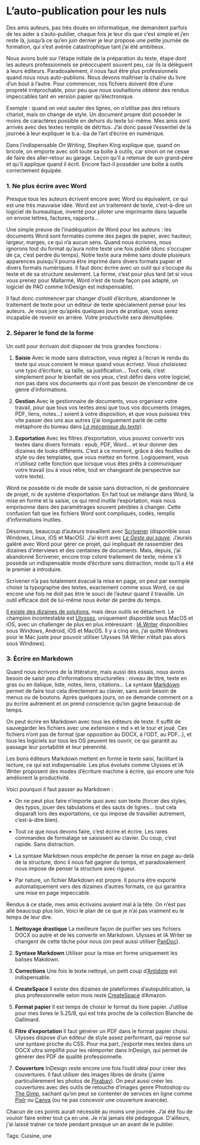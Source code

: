 # L’auto-publication pour les nuls

Des amis auteurs, pas très doués en informatique, me demandent parfois de les aider à s’auto-publier, chaque fois je leur dis que c’est simple et j’en reste là, jusqu’à ce qu’en juin dernier je leur propose une petite journée de formation, qui s’est avérée catastrophique tant j’ai été ambitieux.<span id="more-46327"></span>

Nous avons buté sur l’étape initiale de la préparation du texte, étape dont les auteurs professionnels se préoccupent souvent peu, car ils la délèguent à leurs éditeurs. Paradoxalement, il nous faut être plus professionnels quand nous nous auto-publions. Nous devons maîtriser la chaîne du livre d’un bout à l’autre. Pour commencer, nos fichiers doivent être d’une propreté irréprochable, pour peu que nous souhaitions obtenir des rendus impeccables tant en version papier qu’électronique.

Exemple : quand on veut sauter des lignes, on n’utilise pas des retours chariot, mais on change de style. Un document propre doit posséder le moins de caractères possible en dehors du texte lui-même. Mes amis sont arrivés avec des textes remplis de détritus. J’ai donc passé l’essentiel de la journée à leur expliquer le b.a.-ba de l’art d’écrire en numérique.

Dans l’indispensable *On Writing*, Stephen King explique que, quand on bricole, on emporte avec soit toute sa boîte à outils, car sinon on ne cesse de faire des aller-retour au garage. Leçon qu’il a retenue de son grand-père et qu’il applique quand il écrit. Encore faut-il posséder une boîte à outils correctement équipée.

### 1. Ne plus écrire avec Word

Presque tous les auteurs écrivent encore avec Word ou équivalent, ce qui est une très mauvaise idée. Word est un traitement de texte, c’est-à-dire un logiciel de bureautique, inventé pour piloter une imprimante dans laquelle on envoie lettres, factures, rapports…

Une simple preuve de l’inadéquation de Word pour les auteurs : les documents Word sont formatés comme des pages de papier, avec hauteur, largeur, marges, ce qui n’a aucun sens. Quand nous écrivons, nous ignorons tout du format qu’aura notre texte une fois publié (donc s’occuper de ça, c’est perdre du temps). Notre texte aura même sans doute plusieurs apparences puisqu’il pourra être imprimé dans divers formats papier et divers formats numériques. Il faut donc écrire avec un outil qui s’occupe du texte et de sa structure seulement. La forme, c’est pour plus tard (et si vous vous prenez pour Mallarmé, Word n’est de toute façon pas adapté, un logiciel de PAO comme InDesign est indispensable).

Il faut donc commencer par changer d’outil d’écriture, abandonner le traitement de texte pour un éditeur de texte spécialement pensé pour les auteurs. Je vous jure qu’après quelques jours de pratique, vous serez incapable de revenir en arrière. Votre productivité sera démultipliée.

### 2. Séparer le fond de la forme

Un outil pour écrivain doit disposer de trois grandes fonctions :

1. **Saisie** Avec le mode sans distraction, vous réglez à l’écran le rendu du texte qui vous convient le mieux quand vous écrivez. Vous choisissez une typo d’écriture, sa taille, sa justification… Tout cela, c’est simplement pour le bienfait de vos yeux, c’est défini dans votre logiciel, non pas dans vos documents qui n’ont pas besoin de s’encombrer de ce genre d’informations.

2. **Gestion** Avec le gestionnaire de documents, vous organisez votre travail, pour que tous vos textes ainsi que tous vos documents (images, PDF, liens, notes…) soient à votre disposition, et que vous puissiez très vite passer des uns aux autres (j’ai longuement parlé de cette métaphore du bureau dans [*La mécanique du texte*](https://tcrouzet.com/la-mecanique-du-texte/)).

3. **Exportation** Avec les filtres d’exportation, vous pouvez convertir vos textes dans divers formats : epub, PDF, Word… et leur donner des dizaines de looks différents. C’est à ce moment, grâce à des feuilles de style ou des templates, que vous mettez en forme. Logiquement, vous n’utilisez cette fonction que lorsque vous êtes prêts à communiquer votre travail (ou à vous relire, tout en changeant de perspective sur votre texte).

Word ne possède ni de mode de saisie sans distraction, ni de gestionnaire de projet, ni de système d’exportation. En fait tout se mélange dans Word, la mise en forme et la saisie, ce qui rend inutile l’exportation, mais nous emprisonne dans des paramétrages souvent pénibles à changer. Cette confusion fait que les fichiers Word sont compliqués, codés, remplis d’informations inutiles.

Désormais, beaucoup d’auteurs travaillent avec [Scrivener](http://www.literatureandlatte.com/) (disponible sous Windows, Linux, iOS et MacOS). J’ai écrit avec [*Le Geste qui sauve*](https://tcrouzet.com/le-geste-qui-sauve/). J’aurais galéré avec Word pour gérer ce projet, qui impliquait de rassembler des dizaines d’interviews et des centaines de documents. Mais, depuis, j’ai abandonné Scrivener, encore trop coloré traitement de texte, même s’il possède un indispensable mode d’écriture sans distraction, mode qu’il a été le premier à introduire.

Scrivener n’a pas totalement évacué la mise en page, on peut par exemple choisir la typographie des textes, exactement comme sous Word, ce qui encore une fois ne doit pas être le souci de l’auteur quand il travaille. Un outil efficace doit de lui-même nous éviter de perdre du temps.

[Il existe des dizaines de solutions](https://tcrouzet.com/2016/10/19/les-outils-de-lecrivain/), mais deux outils se détachent. Le champion incontestable est [Ulysses](https://ulyssesapp.com/), uniquement disponible sous MacOS et iOS, avec un challenger de plus en plus intéressant : [IA Writer](https://ia.net/writer/) disponibles sous Windows, Android, iOS et MacOS. Il y a cinq ans, j’ai quitté Windows pour le Mac juste pour pouvoir utiliser Ulysses (IA Writer n’était pas alors sous Windows).

### 3. Écrire en Markdown

Quand nous écrivons de la littérature, mais aussi des essais, nous avons besoin de saisir peu d’informations structurelles : niveau de titre, texte en gras ou en italique, liste, notes, liens, citations… La syntaxe [Markdown](https://fr.wikipedia.org/wiki/Markdown) permet de faire tout cela directement au clavier, sans avoir besoin de menus ou de boutons. Après quelques jours, on se demande comment on a pu écrire autrement et on prend conscience qu’on gagne beaucoup de temps.

On peut écrire en Markdown avec tous les éditeurs de texte. Il suffit de sauvegarder les fichiers avec une extension « md » et le tour et joué. Ces fichiers n’ont pas de format (par opposition au DOCX, à l’ODT, au PDF…), et tous les logiciels sur tous les OS peuvent les ouvrir, ce qui garantit au passage leur portabilité et leur pérennité.

Les bons éditeurs Markdown mettent en forme le texte saisi, facilitant la lecture, ce qui est indispensable. Les plus évolués comme Ulysses et IA Writer proposent des modes d’écriture machine à écrire, qui encore une fois améliorent la productivité.

Voici pourquoi il faut passer au Markdown :

- On ne peut plus faire n’importe quoi avec son texte (forcer des styles, des typos, jouer des tabulations et des sauts de lignes… tout cela disparaît lors des exportations, ce qui impose de travailler autrement, c’est-à-dire bien).

- Tout ce que nous devons faire, c’est écrire et écrire. Les rares commandes de formatage se saisissent au clavier. Du coup, c’est rapide. Sans distraction.

- La syntaxe Markdown nous empêche de penser la mise en page au-delà de la structure, donc il nous fait gagner du temps, et paradoxalement nous impose de penser la structure avec rigueur.

- Par nature, un fichier Markdown est propre. Il pourra être exporté automatiquement vers des dizaines d’autres formats, ce qui garantira une mise en page impeccable.

Rendus à ce stade, mes amis écrivains avaient mal à la tête. On n’est pas allé beaucoup plus loin. Voici le plan de ce que je n’ai pas vraiment eu le temps de leur dire.

1. **Nettoyage drastique** La meilleure façon de purifier ses ses fichiers DOCX ou autre et de les convertir en Markdown. Ulysses et IA Writer se changent de cette tâche pour nous (on peut aussi utiliser [PanDoc](http://lab.tcrouzet.com/pandoc/)).

2. **Syntaxe Markdown** Utiliser pour la mise en forme uniquement les balises Makdown.

3. **Corrections** Une fois le texte nettoyé, un petit coup d’[Antidote](http://www.antidote.info/) est indispensable.

4. **CreateSpace** Il existe des dizaines de plateformes d’autopublication, la plus professionnelle selon mois reste [CreateSpace](https://www.createspace.com/) d’Amazon.

5. **Format papier** Il est temps de choisir le format du livre papier. J’utilise pour mes livres le 5.25/8, qui est très proche de la collection Blanche de Gallimard.

6. **Fitre d’exportation** Il faut générer un PDF dans le format papier choisi. Ulysses dispose d’un éditeur de style assez performant, qui repose sur une syntaxe proche du CSS. Pour ma part, j’exporte mes textes dans un DOCX ultra simplifié pour les réimporter dans InDesign, qui permet de générer des PDF de qualité professionnelle.

7. **Couverture** InDesign reste encore une fois l’outil idéal pour créer des couvertures. Il faut utiliser des images libres de droits (j’aime particulièrement les photos de [Pixabay](https://pixabay.com)). On peut aussi créer les couvertures avec des outils de retouche d’images genre Photoshop ou [The Gimp](https://www.gimp.org/fr/), sachant qu’on peut se contenter de services en ligne comme [Pixlr](http://pixlr.com/editor/) ou [Canva](https://www.canva.com/fr_fr/) (ou ne pas concevoir une couverture avancée).

Chacun de ces points aurait nécessité au moins une journée. J’ai été fou de vouloir faire entrer tout ça en une. Je n’ai jamais été pédagogue. D'ailleurs, j'ai laissé traîner ce texte pendant presque un an avant de le publier.

Tags: Cuisine, une